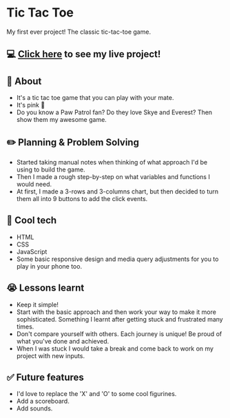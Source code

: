 # Tic Tac Toe
My first ever project! The classic tic-tac-toe game.

## :computer: [Click here](https://taissadames.github.io/tic-tac-toe/) to see my live project!

## :page_facing_up: About

- It's a tic tac toe game that you can play with your mate.
- It's pink :nail_care:
- Do you know a Paw Patrol fan? Do they love Skye and Everest? Then show them my awesome game.

## :pencil2: Planning & Problem Solving

- Started taking manual notes when thinking of what approach I'd be using to build the game.
- Then I made a rough step-by-step on what variables and functions I would need.
- At first, I made a 3-rows and 3-columns chart, but then decided to turn them all into 9 buttons to add the click events.

## :rocket: Cool tech

- HTML
- CSS
- JavaScript
- Some basic responsive design and media query adjustments for you to play in your phone too.

## :sob: Lessons learnt

- Keep it simple! 
- Start with the basic approach and then work your way to make it more sophisticated. Something I learnt after getting stuck and frustrated many times.
- Don't compare yourself with others. Each journey is unique! Be proud of what you've done and achieved.
- When I was stuck I would take a break and come back to work on my project with new inputs. 

## :white_check_mark: Future features

- I'd love to replace the 'X' and 'O' to some cool figurines.
- Add a scoreboard.
- Add sounds.

